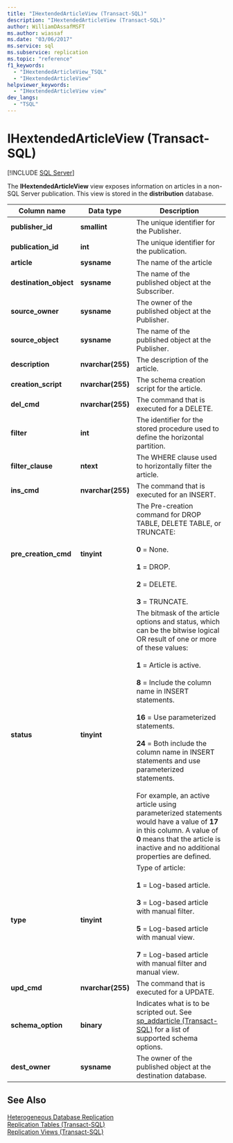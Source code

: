 ```yaml
---
title: "IHextendedArticleView (Transact-SQL)"
description: "IHextendedArticleView (Transact-SQL)"
author: WilliamDAssafMSFT
ms.author: wiassaf
ms.date: "03/06/2017"
ms.service: sql
ms.subservice: replication
ms.topic: "reference"
f1_keywords:
  - "IHextendedArticleView_TSQL"
  - "IHextendedArticleView"
helpviewer_keywords:
  - "IHextendedArticleView view"
dev_langs:
  - "TSQL"
---
```

# IHextendedArticleView (Transact-SQL)
[!INCLUDE [SQL Server](../../includes/applies-to-version/sqlserver.md)]

  The **IHextendedArticleView** view exposes information on articles in a non-SQL Server publication. This view is stored in the **distribution** database.  
  
|Column name|Data type|Description|  
|-----------------|---------------|-----------------|  
|**publisher_id**|**smallint**|The unique identifier for the Publisher.|  
|**publication_id**|**int**|The unique identifier for the publication.|  
|**article**|**sysname**|The name of the article|  
|**destination_object**|**sysname**|The name of the published object at the Subscriber.|  
|**source_owner**|**sysname**|The owner of the published object at the Publisher.|  
|**source_object**|**sysname**|The name of the published object at the Publisher.|  
|**description**|**nvarchar(255)**|The description of the article.|  
|**creation_script**|**nvarchar(255)**|The schema creation script for the article.|  
|**del_cmd**|**nvarchar(255)**|The command that is executed for a DELETE.|  
|**filter**|**int**|The identifier for the stored procedure used to define the horizontal partition.|  
|**filter_clause**|**ntext**|The WHERE clause used to horizontally filter the article.|  
|**ins_cmd**|**nvarchar(255)**|The command that is executed for an INSERT.|  
|**pre_creation_cmd**|**tinyint**|The Pre-creation command for DROP TABLE, DELETE TABLE, or TRUNCATE:<br /><br /> **0** = None.<br /><br /> **1** = DROP.<br /><br /> **2** = DELETE.<br /><br /> **3** = TRUNCATE.|  
|**status**|**tinyint**|The bitmask of the article options and status, which can be the bitwise logical OR result of one or more of these values:<br /><br /> **1** = Article is active.<br /><br /> **8** = Include the column name in INSERT statements.<br /><br /> **16** = Use parameterized statements.<br /><br /> **24** = Both include the column name in INSERT statements and use parameterized statements.<br /><br /> For example, an active article using parameterized statements would have a value of **17** in this column. A value of **0** means that the article is inactive and no additional properties are defined.|  
|**type**|**tinyint**|Type of article:<br /><br /> **1** = Log-based article.<br /><br /> **3** = Log-based article with manual filter.<br /><br /> **5** = Log-based article with manual view.<br /><br /> **7** = Log-based article with manual filter and manual view.|  
|**upd_cmd**|**nvarchar(255)**|The command that is executed for a UPDATE.|  
|**schema_option**|**binary**|Indicates what is to be scripted out. See [sp_addarticle &#40;Transact-SQL&#41;](../../relational-databases/system-stored-procedures/sp-addarticle-transact-sql.md) for a list of supported schema options.|  
|**dest_owner**|**sysname**|The owner of the published object at the destination database.|  
  
## See Also  
 [Heterogeneous Database Replication](../../relational-databases/replication/non-sql/heterogeneous-database-replication.md)   
 [Replication Tables &#40;Transact-SQL&#41;](../../relational-databases/system-tables/replication-tables-transact-sql.md)   
 [Replication Views &#40;Transact-SQL&#41;](../../relational-databases/system-views/replication-views-transact-sql.md)  
  
  
